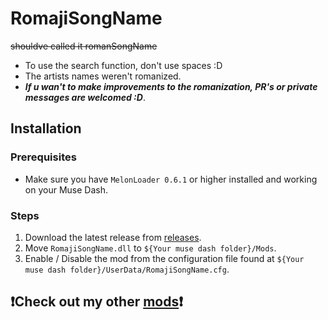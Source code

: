 # RomajiSongName

~~shouldve called it romanSongName~~

* To use the search function, don't use spaces :D
* The artists names weren't romanized.
* ***If u wan't to make improvements to the romanization, PR's or private messages are welcomed :D***.

## Installation

### Prerequisites

* Make sure you have `MelonLoader 0.6.1` or higher installed and working on your Muse Dash.

### Steps

1. Download the latest release from [releases](https://github.com/Asgragrt/RomajiSongName/releases/latest).
2. Move `RomajiSongName.dll` to `${Your muse dash folder}/Mods`.
3. Enable / Disable the mod from the configuration file found at `${Your muse dash folder}/UserData/RomajiSongName.cfg`.

##  ❗Check out my other [mods](https://github.com/Asgragrt#musedash-modding)❗
